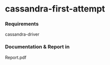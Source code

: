 # cassandra-first-attempt




### Requirements  
cassandra-driver


### Documentation & Report in
Report.pdf
